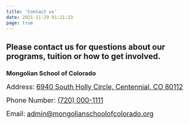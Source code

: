 ```yaml
---
title: 'Contact us'
date: 2021-11-29 01:21:23
page: true
---
```


## Please contact us for questions about our programs, tuition or how to get involved.
### Mongolian School of Colorado
<div style="font-size:18px">
<div style="margin-bottom:15px">Address: <a href="https://www.google.com/maps/place/6940+S+Holly+Cir,+Centennial,+CO+80112" target="_blank">
6940 South Holly Circle, Centennial, CO 80112
</a></div>
<div style="margin-bottom:15px">Phone Number: <a href="tel:(720) 000-1111" >(720) 000-1111</a></div>
<div>Email: <a href="mailto:admin@mongolianschoolofcolorado.org" >admin@mongolianschoolofcolorado.org</a></div>
</div>
